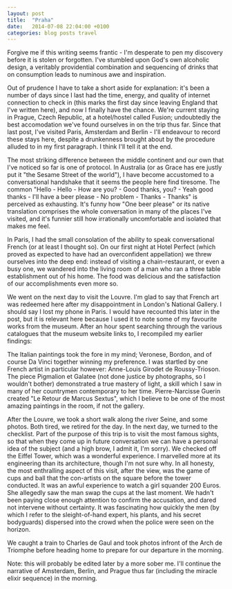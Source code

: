 ```yaml
---
layout: post
title:  "Praha"
date:   2014-07-08 22:04:00 +0100
categories: blog posts travel
---
```


Forgive me if this writing seems frantic - I'm desperate to pen my discovery before it is stolen or forgotten. I've stumbled upon God's own alcoholic design, a veritably providential combination and sequencing of drinks that on consumption leads to numinous awe and inspiration.

Out of prudence I have to take a short aside for explanation: it's been a number of days since I last had the time, energy, and quality of internet connection to check in (this marks the first day since leaving England that I've written here), and now I finally have the chance. We're current staying in Prague, Czech Republic, at a hotel/hostel called Fusion; undoubtedly the best accomodation we've found ourselves in on the trip thus far. Since that last post, I've visited Paris, Amsterdam and Berlin - I'll endeavour to record these stays here, despite a drunkenness brought about by the procedure alluded to in my first paragraph. I think I'll tell it at the end.

The most striking difference between the middle continent and our own that I've noticed so far is one of protocol. In Australia (or as Grace has ere justly put it "the Sesame Street of the world"), I have become accustomed to a conversational handshake that it seems the people here find tiresome. The common "Hello - Hello - How are you? - Good thanks, you? - Yeah good thanks - I'll have a beer please - No problem - Thanks - Thanks" is perceived as exhausting. It's funny how "One beer please" or its native translation comprises the whole conversation in many of the places I've visited, and it's funnier still how irrationally uncomfortable and isolated that makes me feel.

In Paris, I had the small consolation of the ability to speak conversational French (or at least I thought so). On our first night at Hotel Perfect (which proved as expected to have had an overconfident appellation) we threw ourselves into the deep end: instead of visiting a chain-restaurant, or even a busy one, we wandered into the living room of a man who ran a three table establishment out of his home. The food was delicious and the satisfaction of our accomplishments even more so. 

We went on the next day to visit the Louvre. I'm glad to say that French art was redeemed here after my disappointment in London's National Gallery. I should say I lost my phone in Paris. I would have recounted this later in the post, but it is relevant here because I used it to note some of my favourite works from the museum. After an hour spent searching through the various catalogues that the museum website links to, I recompiled my earlier findings: 

The Italian paintings took the fore in my mind; Veronese, Bordon, and of course Da Vinci together winning my preference. I was startled by one French artist in particular however: Anne-Louis Girodet de Roussy-Trioson. The piece Pigmalion et Galatee (not done justice by photographs, so I wouldn't bother) demonstrated a true mastery of light, a skill which I saw in many of her countrymen contemporary to her time. Pierre-Narcisse Guerin created "Le Retour de Marcus Sextus", which I believe to be one of the most amazing paintings in the room, if not the gallery.

After the Louvre, we took a short walk along the river Seine, and some photos. Both tired, we retired for the day. In the next day, we turned to the checklist. Part of the purpose of this trip is to visit the most famous sights, so that when they come up in future conversation we can have a personal idea of the subject (and a high brow, I admit it, I'm sorry). We checked off the Eiffel Tower, which was a wonderful experience. I marvelled more at its engineering than its architecture, though I'm not sure why. In all honesty, the most enthralling aspect of this visit, after the view, was the game of cups and ball that the con-artists on the square before the tower conducted. It was an awful experience to watch a girl squander 200 Euros. She allegedly saw the man swap the cups at the last moment. We hadn't been paying close enough attention to confirm the accusation, and dared not intervene without certainty. It was fascinating how quickly the men (by which I refer to the sleight-of-hand expert, his plants, and his secret bodyguards) dispersed into the crowd when the police were seen on the horizon.

We caught a train to Charles de Gaul and took photos infront of the Arch de Triomphe before heading home to prepare for our departure in the morning.

Note: this will probably be edited later by a more sober me. I'll continue the narrative of Amsterdam, Berlin, and Prague thus far (including the miracle elixir sequence) in the morning.
